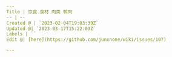 ```yaml
---
Title | 饮食 食材 肉类 鸭肉
-- | --
Created @ | `2023-02-04T19:03:39Z`
Updated @| `2023-03-17T15:22:03Z`
Labels | ``
Edit @| [here](https://github.com/junxnone/wiki/issues/107)

---
```


